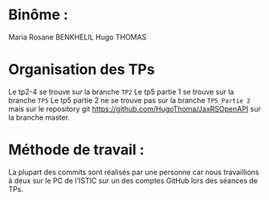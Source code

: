 # Binôme :

Maria Rosane BENKHELIL
Hugo THOMAS

# Organisation des TPs

Le tp2-4 se trouve sur la branche ``TP2``
Le tp5 partie 1 se trouve sur la branche ``TP5``
Le tp5 partie 2 ne se trouve pas sur la branche ``TP5_Partie 2`` mais sur le repository git https://github.com/HugoThoma/JaxRSOpenAPI sur la branche master.


# Méthode de travail :

La plupart des commits sont réalisés par une personne car nous travaillions à deux sur le PC de l'ISTIC sur un des comptes GitHub lors des séances de TPs.
